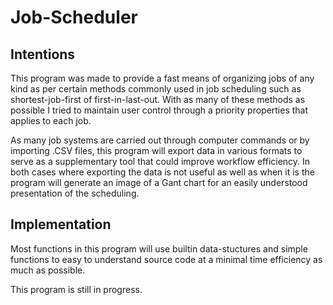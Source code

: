 # Job-Scheduler

## Intentions
This program was made to provide a fast means of organizing jobs of any kind as per certain methods commonly used in job scheduling such as shortest-job-first of first-in-last-out. With as many of these methods as possible I tried to maintain user control through a priority properties that applies to each job.




As many job systems are carried out through computer commands or by importing .CSV files, this program will export data in various formats to serve as a supplementary tool that could improve workflow efficiency. In both cases where exporting the data is not useful as well as when it is the program will generate an image of a Gant chart for an easily understood presentation of the scheduling.

## Implementation
Most functions in this program will use builtin data-stuctures and simple functions to easy to understand source code at a minimal time efficiency as much as possible.

This program is still in progress.